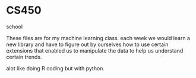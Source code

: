 # CS450
school

These files are for my machine learning class.
each week we would learn a new library and have to figure out by ourselves how to use certain extensions that enabled
us to manipulate the data to help us understand certain trends.

alot like doing R coding but with python.
